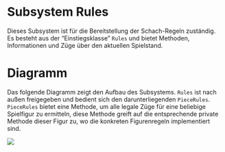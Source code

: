 # Subsystem Rules

Dieses Subsystem ist für die Bereitstellung der Schach-Regeln zuständig. Es besteht aus der “Einstiegsklasse” `Rules` und bietet Methoden, Informationen und Züge über den aktuellen Spielstand.

# Diagramm

Das folgende Diagramm zeigt den Aufbau des Subsystems. `Rules` ist nach außen freigegeben und bedient sich den darunterliegenden `PieceRules`. `PieceRules` bietet eine Methode, um alle legale Züge für eine beliebige Spielfigur zu ermitteln, diese Methode greift auf die entsprechende private Methode dieser Figur zu, wo die konkreten Figurenregeln implementiert sind.

![](./attachments/Spielregeln.png)
